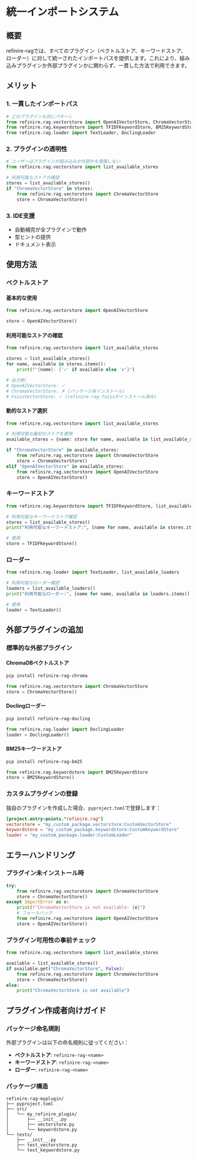# 統一インポートシステム

## 概要

refinire-ragでは、すべてのプラグイン（ベクトルストア、キーワードストア、ローダー）に対して統一されたインポートパスを提供します。これにより、組み込みプラグインか外部プラグインかに関わらず、一貫した方法で利用できます。

## メリット

### **1. 一貫したインポートパス**
```python
# どのプラグインも同じパターン
from refinire.rag.vectorstore import OpenAIVectorStore, ChromaVectorStore
from refinire.rag.keywordstore import TFIDFKeywordStore, BM25KeywordStore  
from refinire.rag.loader import TextLoader, DoclingLoader
```

### **2. プラグインの透明性**
```python
# ユーザーはプラグインが組み込みか外部かを意識しない
from refinire.rag.vectorstore import list_available_stores

# 利用可能なストアの確認
stores = list_available_stores()
if "ChromaVectorStore" in stores:
    from refinire.rag.vectorstore import ChromaVectorStore
    store = ChromaVectorStore()
```

### **3. IDE支援**
- 自動補完が全プラグインで動作
- 型ヒントの提供
- ドキュメント表示

## 使用方法

### **ベクトルストア**

#### **基本的な使用**
```python
from refinire.rag.vectorstore import OpenAIVectorStore

store = OpenAIVectorStore()
```

#### **利用可能なストアの確認**
```python
from refinire.rag.vectorstore import list_available_stores

stores = list_available_stores()
for name, available in stores.items():
    print(f"{name}: {'✓' if available else '✗'}")

# 出力例:
# OpenAIVectorStore: ✓
# ChromaVectorStore: ✗ (パッケージ未インストール)
# FaissVectorStore: ✓ (refinire-rag-faissがインストール済み)
```

#### **動的なストア選択**
```python
from refinire.rag.vectorstore import list_available_stores

# 利用可能な最初のストアを使用
available_stores = {name: store for name, available in list_available_stores().items() if available}

if "ChromaVectorStore" in available_stores:
    from refinire.rag.vectorstore import ChromaVectorStore
    store = ChromaVectorStore()
elif "OpenAIVectorStore" in available_stores:
    from refinire.rag.vectorstore import OpenAIVectorStore
    store = OpenAIVectorStore()
```

### **キーワードストア**

```python
from refinire.rag.keywordstore import TFIDFKeywordStore, list_available_stores

# 利用可能なキーワードストア確認
stores = list_available_stores()
print("利用可能なキーワードストア:", [name for name, available in stores.items() if available])

# 使用
store = TFIDFKeywordStore()
```

### **ローダー**

```python
from refinire.rag.loader import TextLoader, list_available_loaders

# 利用可能なローダー確認
loaders = list_available_loaders()
print("利用可能なローダー:", [name for name, available in loaders.items() if available])

# 使用
loader = TextLoader()
```

## 外部プラグインの追加

### **標準的な外部プラグイン**

#### **ChromaDBベクトルストア**
```bash
pip install refinire-rag-chroma
```

```python
from refinire.rag.vectorstore import ChromaVectorStore
store = ChromaVectorStore()
```

#### **Doclingローダー**
```bash
pip install refinire-rag-docling
```

```python
from refinire.rag.loader import DoclingLoader
loader = DoclingLoader()
```

#### **BM25キーワードストア**
```bash
pip install refinire-rag-bm25
```

```python
from refinire.rag.keywordstore import BM25KeywordStore
store = BM25KeywordStore()
```

### **カスタムプラグインの登録**

独自のプラグインを作成した場合、`pyproject.toml`で登録します：

```toml
[project.entry-points."refinire.rag"]
vectorstore = "my_custom_package.vectorstore:CustomVectorStore"
keywordstore = "my_custom_package.keywordstore:CustomKeywordStore"
loader = "my_custom_package.loader:CustomLoader"
```

## エラーハンドリング

### **プラグイン未インストール時**

```python
try:
    from refinire.rag.vectorstore import ChromaVectorStore
    store = ChromaVectorStore()
except ImportError as e:
    print(f"ChromaVectorStore is not available: {e}")
    # フォールバック
    from refinire.rag.vectorstore import OpenAIVectorStore
    store = OpenAIVectorStore()
```

### **プラグイン可用性の事前チェック**

```python
from refinire.rag.vectorstore import list_available_stores

available = list_available_stores()
if available.get("ChromaVectorStore", False):
    from refinire.rag.vectorstore import ChromaVectorStore
    store = ChromaVectorStore()
else:
    print("ChromaVectorStore is not available")
```

## プラグイン作成者向けガイド

### **パッケージ命名規則**

外部プラグインは以下の命名規則に従ってください：

- **ベクトルストア**: `refinire-rag-<name>`
- **キーワードストア**: `refinire-rag-<name>`  
- **ローダー**: `refinire-rag-<name>`

### **パッケージ構造**

```
refinire-rag-myplugin/
├── pyproject.toml
├── src/
│   └── my_refinire_plugin/
│       ├── __init__.py
│       ├── vectorstore.py
│       └── keywordstore.py
└── tests/
    ├── __init__.py
    ├── test_vectorstore.py
    └── test_keywordstore.py
```
